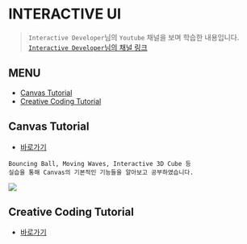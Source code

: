 # INTERACTIVE UI

> `Interactive Developer`님의 `Youtube` 채널을 보며 학습한 내용입니다. [`Interactive Developer`님의 채널 링크](https://www.youtube.com/c/cmiscm) 

## MENU

* [Canvas Tutorial](#canvas-tutorial)
* [Creative Coding Tutorial](#creative-coding-tutorial)

## Canvas Tutorial

* [바로가기](./canvas-tutorial)

```
Bouncing Ball, Moving Waves, Interactive 3D Cube 등
실습을 통해 Canvas의 기본적인 기능들을 알아보고 공부하였습니다.
```

<img src="https://github.com/mooyeon-choi/TIL/blob/master/web/frontend/images/interactive_example.gif?raw=true"/>

## Creative Coding Tutorial

* [바로가기](./creative-coding-tutorial)


